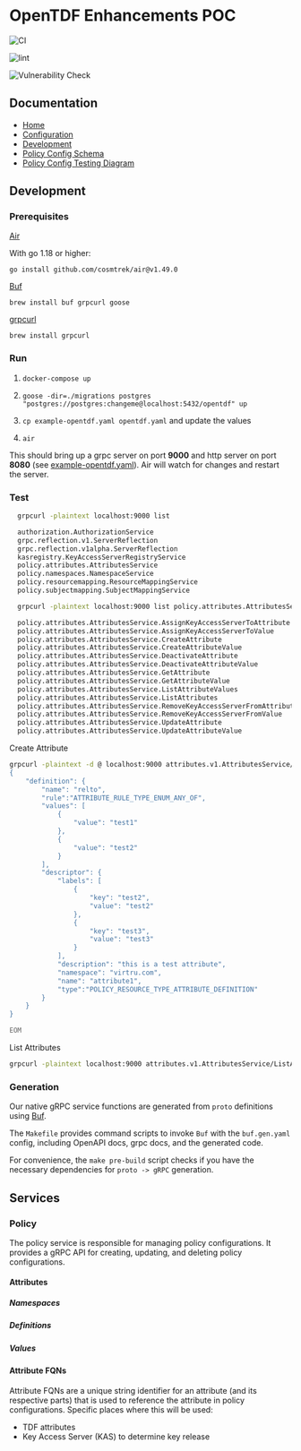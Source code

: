 # OpenTDF Enhancements POC

![CI](https://github.com/opentdf/platform/actions/workflows/checks.yaml/badge.svg?branch=main)

![lint](https://github.com/opentdf/platform/actions/workflows/lint-all.yaml/badge.svg?branch=main)

![Vulnerability Check](https://github.com/opentdf/platform/actions/workflows/vulnerability-check.yaml/badge.svg?branch=main)

## Documentation

- [Home](https://opentdf.github.io/platform)
- [Configuration](./docs/configuration.md)
- [Development](#development)
- [Policy Config Schema](./migrations/20240212000000_schema_erd.md)
- [Policy Config Testing Diagram](./integration/testing_diagram.png)

## Development

### Prerequisites

[Air](https://github.com/cosmtrek/air)

With go 1.18 or higher:

`go install github.com/cosmtrek/air@v1.49.0`

[Buf](https://buf.build/docs/ecosystem/cli-overview)

`brew install buf grpcurl goose`

[grpcurl](https://github.com/fullstorydev/grpcurl)

`brew install grpcurl`

### Run

1. `docker-compose up`

2. `goose -dir=./migrations postgres "postgres://postgres:changeme@localhost:5432/opentdf" up`

3. `cp example-opentdf.yaml opentdf.yaml` and update the values

4. `air`

This should bring up a grpc server on port **9000** and http server on port **8080** (see [example-opentdf.yaml](https://github.com/opentdf/platform/blob/main/example-opentdf.yaml#L38-L43)). Air will watch for changes and restart the server.

### Test

```bash
  grpcurl -plaintext localhost:9000 list

  authorization.AuthorizationService
  grpc.reflection.v1.ServerReflection
  grpc.reflection.v1alpha.ServerReflection
  kasregistry.KeyAccessServerRegistryService
  policy.attributes.AttributesService
  policy.namespaces.NamespaceService
  policy.resourcemapping.ResourceMappingService
  policy.subjectmapping.SubjectMappingService

  grpcurl -plaintext localhost:9000 list policy.attributes.AttributesService

  policy.attributes.AttributesService.AssignKeyAccessServerToAttribute
  policy.attributes.AttributesService.AssignKeyAccessServerToValue
  policy.attributes.AttributesService.CreateAttribute
  policy.attributes.AttributesService.CreateAttributeValue
  policy.attributes.AttributesService.DeactivateAttribute
  policy.attributes.AttributesService.DeactivateAttributeValue
  policy.attributes.AttributesService.GetAttribute
  policy.attributes.AttributesService.GetAttributeValue
  policy.attributes.AttributesService.ListAttributeValues
  policy.attributes.AttributesService.ListAttributes
  policy.attributes.AttributesService.RemoveKeyAccessServerFromAttribute
  policy.attributes.AttributesService.RemoveKeyAccessServerFromValue
  policy.attributes.AttributesService.UpdateAttribute
  policy.attributes.AttributesService.UpdateAttributeValue
```

Create Attribute

```bash
grpcurl -plaintext -d @ localhost:9000 attributes.v1.AttributesService/CreateAttribute <<EOM
{
    "definition": {
        "name": "relto",
        "rule":"ATTRIBUTE_RULE_TYPE_ENUM_ANY_OF",
        "values": [
            {
                "value": "test1"
            },
            {
                "value": "test2"
            }
        ],
        "descriptor": {
            "labels": [
                {
                    "key": "test2",
                    "value": "test2"
                },
                {
                    "key": "test3",
                    "value": "test3"
                }
            ],
            "description": "this is a test attribute",
            "namespace": "virtru.com",
            "name": "attribute1",
            "type":"POLICY_RESOURCE_TYPE_ATTRIBUTE_DEFINITION"
        }
    }
}

EOM
```

List Attributes

```bash
grpcurl -plaintext localhost:9000 attributes.v1.AttributesService/ListAttributes
```

### Generation

Our native gRPC service functions are generated from `proto` definitions using [Buf](https://buf.build/docs/introduction).

The `Makefile` provides command scripts to invoke `Buf` with the `buf.gen.yaml` config, including OpenAPI docs, grpc docs, and the
generated code.

For convenience, the `make pre-build` script checks if you have the necessary dependencies for `proto -> gRPC` generation.

## Services

### Policy

The policy service is responsible for managing policy configurations. It provides a gRPC API for
creating, updating, and deleting policy configurations.

#### Attributes

##### Namespaces

##### Definitions

##### Values

#### Attribute FQNs

Attribute FQNs are a unique string identifier for an attribute (and its respective parts) that is
used to reference the attribute in policy configurations. Specific places where this will be used:

- TDF attributes
- Key Access Server (KAS) to determine key release

